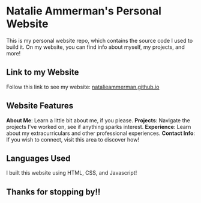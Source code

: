 # Natalie Ammerman's Personal Website

This is my personal website repo, which contains the source code I used to build it. On my website, you can find info about myself, my projects, and more!

## Link to my Website

Follow this link to see my website: [natalieammerman.github.io](https://natamm4.github.io/natalieammerman.github.io/)

## Website Features

**About Me**: Learn a little bit about me, if you please.
**Projects**: Navigate the projects I've worked on, see if anything sparks interest.
**Experience**: Learn about my extracurriculars and other professional experiences.
**Contact Info**: If you wish to connect, visit this area to discover how!

## Languages Used

I built this website using HTML, CSS, and Javascript!

## Thanks for stopping by!!
